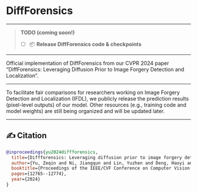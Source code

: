 # DiffForensics
---

> **TODO (coming soon!)**
> - [ ] 📦 **Release DiffForensics code & checkpoints**

---

Official implementation of DiffForensics from our CVPR 2024 paper “DiffForensics: Leveraging Diffusion Prior to Image Forgery Detection and Localization”.

---

To facilitate fair comparisons for researchers working on Image Forgery Detection and Localization (IFDL), we publicly release the prediction results (pixel-level outputs) of our model. Other resources (e.g., training code and model weights) are still being organized and will be updated later.

---




## ✍️ Citation
```bibtex
@inproceedings{yu2024diffforensics,
  title={Diffforensics: Leveraging diffusion prior to image forgery detection and localization},
  author={Yu, Zeqin and Ni, Jiangqun and Lin, Yuzhen and Deng, Haoyi and Li, Bin},
  booktitle={Proceedings of the IEEE/CVF Conference on Computer Vision and Pattern Recognition},
  pages={12765--12774},
  year={2024}
}

